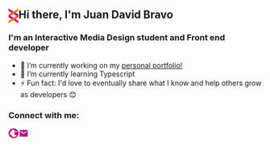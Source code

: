 ## Hi there, I'm Juan David Bravo <img align="left" width="20px" src="https://github.com/juanbravozu/juanbravozu/blob/main/assets/logo.svg">

### I'm an Interactive Media Design student and Front end developer

- 🔭 I’m currently working on my [personal portfolio!](https://juanbravozu.github.io/juanbravozu/)
- 🌱 I’m currently learning Typescript
- ⚡ Fun fact: I'd love to eventually share what I know and help others grow as developers 😊

### Connect with me:

[<img align="left" width="20px" src="https://github.com/juanbravozu/juanbravozu/blob/main/assets/globe.svg">](https://juanbravozu.github.io/juanbravozu/)
[<img align="left" width="20px" src="https://github.com/juanbravozu/juanbravozu/blob/main/assets/email.svg">](mailto:juanda.bravo98@gmail.com)
